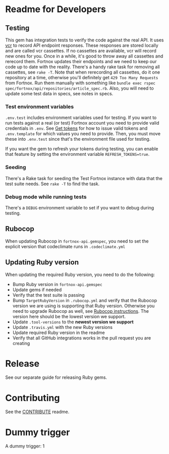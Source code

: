 # Readme for Developers

## Testing

This gem has integration tests to verify the code against the real API. It uses
[vcr](https://github.com/vcr/vcr) to record API endpoint responses. These
responses are stored locally and are called vcr cassettes. If no cassettes are
available, vcr will record new ones for you. Once in a while, it's good to throw
away all cassettes and rerecord them. Fortnox updates their endpoints and we
need to keep our code up to date with the reality. There's a handy rake task for
removing all cassettes, see `rake -T`. Note that when rerecording all cassettes,
do it one repository at a time, otherwise you'll definitely get
`429 Too Many Requests` from Fortnox. Run them manually with something like
`bundle exec rspec spec/fortnox/api/repositories/article_spec.rb`. Also, you
will need to update some test data in specs, see notes in specs.

### Test environment variables

`.env.test` includes environment variables used for testing. If you want to run
tests against a real (or test) Fortnox account you need to provide valid
credentials in `.env`. See [Get tokens](get-tokens) for how to issue valid
tokens and `.env.template` for which values you need to provide. Then, you must
move these into `.env.test` since that's the environment file used for testing.

If you want the gem to refresh your tokens during testing, you can enable that
feature by setting the environment variable `REFRESH_TOKENS=true`.

### Seeding

There's a Rake task for seeding the Test Fortnox instance with data that the
test suite needs. See `rake -T` to find the task.

### Debug mode while running tests

There's a `DEBUG` environment variable to set if you want to debug during
testing.

## Rubocop

When updating Rubocop in `fortnox-api.gemspec`, you need to set the explicit
version that codeclimate runs in `.codeclimate.yml`

## Updating Ruby version

When updating the required Ruby version, you need to do the following:

- Bump Ruby version in `fortnox-api.gemspec`
- Update gems if needed
- Verify that the test suite is passing
- Bump `TargetRubyVersion` in `.rubocop.yml` and verify that the Rubocop version
  we are using is supporting that Ruby version. Otherwise you need to upgrade
  Rubocop as well, see [Rubocop instructions](#rubocop). The version here should
  be the lowest version we support.
- Update `.tool-versions` to the **newest version we support**
- Update `.travis.yml` with the new Ruby versions
- Update required Ruby version in the readme
- Verify that all GitHub integrations works in the pull request you are creating

# Release

See our separate guide for releasing Ruby gems.

# Contributing

See the [CONTRIBUTE](CONTRIBUTE.md) readme.

# Dummy trigger

A dummy trigger: 1
